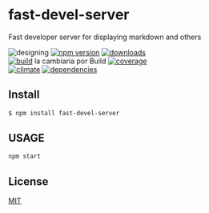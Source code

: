 # fast-devel-server
Fast developer server for displaying markdown and others

![designing](https://img.shields.io/badge/stability-desgining-red.svg)
[![npm version](https://img.shields.io/npm/v/fast-delvel-server.svg)](https://npmjs.org/package/fast-delvel-server)	
[![downloads](https://img.shields.io/npm/dm/fast-delvel-server.svg)](https://npmjs.org/package/fast-delvel-server)	
[![build](https://img.shields.io/travis/codenautas/fast-delvel-server/master.svg)](https://travis-ci.org/codenautas/fast-delvel-server)	la cambiaría por Build
[![coverage](https://img.shields.io/coveralls/codenautas/fast-delvel-server/master.svg)](https://coveralls.io/r/codenautas/fast-delvel-server)	
[![climate](https://codeclimate.com/github/codenautas/fast-delvel-server/badges/gpa.svg)](https://codeclimate.com/github/codenautas/fast-delvel-server)	
[![dependencies](https://img.shields.io/david/codenautas/fast-delvel-server.svg)](https://david-dm.org/codenautas/fast-delvel-server)

## Install

```sh
$ npm install fast-devel-server
```

## USAGE

```js
npm start
```

## License

[MIT](LICENSE)

[npm-image]: https://img.shields.io/npm/v/tabulator.svg?style=flat
[npm-url]: https://npmjs.org/package/tabulator
[travis-image]: https://img.shields.io/travis/codenautas/tabulator/master.svg?label=linux&style=flat
[travis-url]: https://travis-ci.org/codenautas/tabulator
[appveyor-image]: https://img.shields.io/appveyor/ci/emilioplatzer/tabulator/master.svg?label=windows&style=flat
[appveyor-url]: https://ci.appveyor.com/project/emilioplatzer/tabulator
[coveralls-image]: https://img.shields.io/coveralls/codenautas/tabulator/master.svg?style=flat
[coveralls-url]: https://coveralls.io/r/codenautas/tabulator
[downloads-image]: https://img.shields.io/npm/dm/tabulator.svg?style=flat
[downloads-url]: https://npmjs.org/package/tabulator
